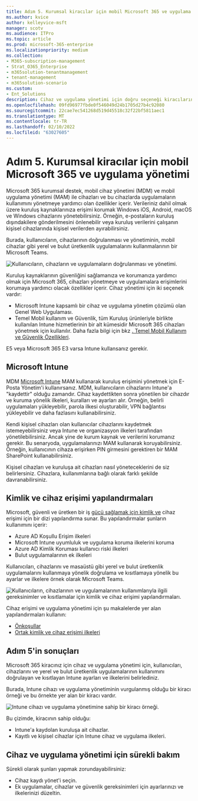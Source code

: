 ```yaml
---
title: Adım 5. Kurumsal kiracılar için mobil Microsoft 365 ve uygulama yönetimi
ms.author: kvice
author: kelleyvice-msft
manager: scotv
ms.audience: ITPro
ms.topic: article
ms.prod: microsoft-365-enterprise
ms.localizationpriority: medium
ms.collection:
- M365-subscription-management
- Strat_O365_Enterprise
- m365solution-tenantmanagement
- tenant-management
- m365solution-scenario
ms.custom:
- Ent_Solutions
description: Cihaz ve uygulama yönetimi için doğru seçeneği kiracılarınızı Microsoft 365 dağıtın.
ms.openlocfilehash: 09fd96977fbde0f546049d24b1705d27b4c92080
ms.sourcegitcommit: 22cae7ec541268d519d45518c32f22bf5811aec1
ms.translationtype: MT
ms.contentlocale: tr-TR
ms.lasthandoff: 02/10/2022
ms.locfileid: "63027605"
---
```

# <a name="step-5-device-and-app-management-for-your-microsoft-365-for-enterprise-tenants"></a>Adım 5. Kurumsal kiracılar için mobil Microsoft 365 ve uygulama yönetimi

Microsoft 365 kurumsal destek, mobil cihaz yönetimi (MDM) ve mobil uygulama yönetimi (MAM) ile cihazları ve bu cihazlarda uygulamaların kullanımını yönetmeye yardımcı olan özellikler içerir. Verileriniz dahil olmak üzere kuruluş kaynaklarınıza erişimi korumak Windows iOS, Android, macOS ve Windows cihazlarını yönetebilirsiniz. Örneğin, e-postaların kuruluş dışındakilere gönderilmesini önlenebilir veya kuruluş verilerini çalışanın kişisel cihazlarında kişisel verilerden ayırabilirsiniz.

Burada, kullanıcıların, cihazlarının doğrulanması ve yönetiminin, mobil cihazlar gibi yerel ve bulut üretkenlik uygulamalarını kullanmalarının bir Microsoft Teams.

![Kullanıcıların, cihazların ve uygulamaların doğrulanması ve yönetimi.](../media/tenant-management-overview/tenant-management-device-app-mgmt.png)

Kuruluş kaynaklarının güvenliğini sağlamanıza ve korumanıza yardımcı olmak için Microsoft 365, cihazları yönetmeye ve uygulamalara erişimlerini korumaya yardımcı olacak özellikler içerir. Cihaz yönetimi için iki seçenek vardır:

- Microsoft Intune kapsamlı bir cihaz ve uygulama yönetim çözümü olan Genel Web Uygulaması.
- Temel Mobil kullanım ve Güvenlik, tüm Kuruluş ürünleriyle birlikte kullanılan Intune hizmetlerinin bir alt kümesidir Microsoft 365 cihazları yönetmek için kullanılır. Daha fazla bilgi için bkz [. Temel Mobil Kullanım ve Güvenlik Özellikleri](../admin/basic-mobility-security/capabilities.md).

E5 veya Microsoft 365 E3 varsa Intune kullansanız gerekir.

## <a name="microsoft-intune"></a>Microsoft Intune

MDM [Microsoft Intune](/mem/intune/fundamentals/planning-guide) MAM kullanarak kuruluş erişimini yönetmek için E-Posta Yönetim'i kullanırsanız. MDM, kullanıcıların cihazlarını Intune'a "kaydettir" olduğu zamandır. Cihaz kaydettikten sonra yönetilen bir cihazdır ve kuruma yönelik ilkeleri, kuralları ve ayarları alır. Örneğin, belirli uygulamaları yükleyebilir, parola ilkesi oluşturabilir, VPN bağlantısı yükleyebilir ve daha fazlasını kullanabilirsiniz.

Kendi kişisel cihazları olan kullanıcılar cihazlarını kaydetmek istemeyebilirsiniz veya Intune ve organizasyon ilkeleri tarafından yönetilebilirsiniz. Ancak yine de kurum kaynak ve verilerini korumanız gerekir. Bu senaryoda, uygulamalarınızı MAM kullanarak koruyabilirsiniz. Örneğin, kullanıcının cihaza erişirken PIN girmesini gerektiren bir MAM SharePoint kullanabilirsiniz.

Kişisel cihazları ve kuruluşa ait cihazları nasıl yöneteceklerini de siz belirlersiniz. Cihazlara, kullanımlarına bağlı olarak farklı şekilde davranabilirsiniz.

## <a name="identity-and-device-access-configurations"></a>Kimlik ve cihaz erişimi yapılandırmaları

Microsoft, güvenli ve üretken bir iş [gücü sağlamak için kimlik ve](../security/office-365-security/microsoft-365-policies-configurations.md) cihaz erişimi için bir dizi yapılandırma sunar. Bu yapılandırmalar şunların kullanımını içerir:

- Azure AD Koşullu Erişim ilkeleri
- Microsoft Intune uyumluluk ve uygulama koruma ilkelerini koruma
- Azure AD Kimlik Koruması kullanıcı riski ilkeleri
- Bulut uygulamalarının ek ilkeleri

Kullanıcıları, cihazlarını ve masaüstü gibi yerel ve bulut üretkenlik uygulamalarını kullanmaya yönelik doğrulama ve kısıtlamaya yönelik bu ayarlar ve ilkelere örnek olarak Microsoft Teams.

![Kullanıcıların, cihazlarının ve uygulamalarının kullanımlarıyla ilgili gereksinimler ve kısıtlamalar için kimlik ve cihaz erişimi yapılandırmaları.](../media/tenant-management-overview/tenant-management-device-app-mgmt-golden-config.png)

Cihaz erişimi ve uygulama yönetimi için şu makalelerde yer alan yapılandırmaları kullanın:

- [Önkoşullar](../security/office-365-security/identity-access-prerequisites.md)
- [Ortak kimlik ve cihaz erişimi ilkeleri](../security/office-365-security/identity-access-policies.md)

## <a name="results-of-step-5"></a>Adım 5'in sonuçları

Microsoft 365 kiracınız için cihaz ve uygulama yönetimi için, kullanıcıları, cihazlarını ve yerel ve bulut üretkenlik uygulamalarının kullanımını doğrulayan ve kısıtlayan Intune ayarları ve ilkelerini belirlediniz.

Burada, Intune cihazı ve uygulama yönetiminin vurgulanmış olduğu bir kiracı örneği ve bu örnekte yer alan bir kiracı vardır.

![Intune cihazı ve uygulama yönetimine sahip bir kiracı örneği.](../media/tenant-management-overview/tenant-management-tenant-build-step5.png)

Bu çizimde, kiracının sahip olduğu:

- Intune'a kaydolan kuruluşa ait cihazlar.
- Kayıtlı ve kişisel cihazlar için Intune cihaz ve uygulama ilkeleri.

## <a name="ongoing-maintenance-for-device-and-app-management"></a>Cihaz ve uygulama yönetimi için sürekli bakım

Sürekli olarak şunları yapmak zorundayabilirsiniz: 

- Cihaz kaydı yönet'i seçin.
- Ek uygulamalar, cihazlar ve güvenlik gereksinimleri için ayarlarınızı ve ilkelerinizi düzeltin.